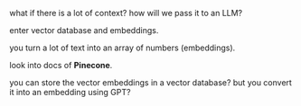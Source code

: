 
what if there is a lot of context? how will we pass it to an LLM?

enter vector database and embeddings.

you turn a lot of text into an array of numbers (embeddings).

look into docs of **Pinecone**.

you can store the vector embeddings in a vector database? but you convert it into an embedding using GPT?



